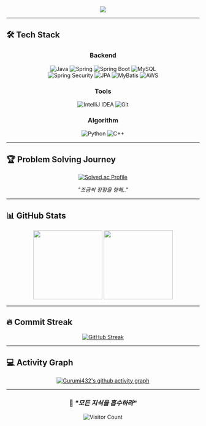 <div align="center">
<img src="https://readme-typing-svg.herokuapp.com/?font=Righteous&size=35&center=true&vCenter=true&width=500&height=70&duration=4000&lines=Hi!+I'm+JINNAM_KIM!+👋;Backend+Developer+💻;" />
</div>

---

## 🛠️ **Tech Stack**

<div align="center">

### **Backend**
![Java](https://img.shields.io/badge/Java-007396?style=for-the-badge&logo=java&logoColor=white)
![Spring](https://img.shields.io/badge/Spring-6DB33F?style=for-the-badge&logo=spring&logoColor=white)
![Spring Boot](https://img.shields.io/badge/Spring_Boot-6DB33F?style=for-the-badge&logo=springboot&logoColor=white)
![MySQL](https://img.shields.io/badge/MySQL-4479A1?style=for-the-badge&logo=mysql&logoColor=white)
<br>
![Spring Security](https://img.shields.io/badge/Spring_Security-6DB33F?style=for-the-badge&logo=springsecurity&logoColor=white)
![JPA](https://img.shields.io/badge/JPA-6DB33F?style=for-the-badge&logo=hibernate&logoColor=white)
![MyBatis](https://img.shields.io/badge/MyBatis-ED1C24?style=for-the-badge&logo=mybatis&logoColor=white)
![AWS](https://img.shields.io/badge/AWS-232F3E?style=for-the-badge&logo=amazonaws&logoColor=white)

### **Tools**
![IntelliJ IDEA](https://img.shields.io/badge/IntelliJ_IDEA-000000?style=for-the-badge&logo=intellijidea&logoColor=white)
![Git](https://img.shields.io/badge/Git-F05032?style=for-the-badge&logo=git&logoColor=white)

### **Algorithm**
![Python](https://img.shields.io/badge/Python-3776AB?style=for-the-badge&logo=python&logoColor=white)
![C++](https://img.shields.io/badge/C++-00599C?style=for-the-badge&logo=cplusplus&logoColor=white)

</div>

---

## 🏆 **Problem Solving Journey**

<div align="center">

[![Solved.ac Profile](http://mazassumnida.wtf/api/v2/generate_badge?boj=espresso024)](https://solved.ac/espresso024/)

*"조금씩 정점을 향해.."*

</div>

---

## 📊 **GitHub Stats**

<div align="center">

<img height="180em" src="https://github-readme-stats.vercel.app/api?username=Gurumi432&show_icons=true&theme=tokyonight&include_all_commits=true&count_private=true"/>
<img height="180em" src="https://github-readme-stats.vercel.app/api/top-langs/?username=Gurumi432&layout=compact&langs_count=7&theme=tokyonight"/>

</div>

---

## 🔥 **Commit Streak**

<div align="center">

[![GitHub Streak](https://streak-stats.demolab.com/?user=Gurumi432&theme=tokyonight)](https://git.io/streak-stats)

</div>

---

## 💻 **Activity Graph**

<div align="center">

[![Gurumi432's github activity graph](https://github-readme-activity-graph.vercel.app/graph?username=Gurumi432&theme=tokyo-night)](https://github.com/ashutosh00710/github-readme-activity-graph)

</div>

---

<div align="center">

### 💭 *"모든 지식을 흡수하라"*

![Visitor Count](https://komarev.com/ghpvc/?username=Gurumi432&color=blueviolet&style=flat-square&label=Profile+Views)

</div>
